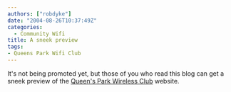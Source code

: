 ```yaml
---
authors: ["robdyke"]
date: "2004-08-26T10:37:49Z"
categories:
  - Community Wifi
title: A sneek preview
tags:
- Queens Park Wifi Club
---
```

It's not being promoted yet, but those of you who read this blog can get a sneek preview of the [Queen's Park Wireless Club](http://www.queenspark.me.uk) website.
